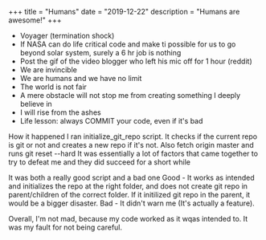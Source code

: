 +++
title = "Humans"
date = "2019-12-22"
description = "Humans are awesome!"
+++

- Voyager (termination shock)
- If NASA can do life critical code and make ti possible for us to go beyond solar system, surely a 6 hr job is nothing
- Post the gif of the video blogger who left his mic off for 1 hour (reddit)
- We are invincible
- We are humans and we have no limit
- The world is not fair
- A mere obstacle will not stop me from creating something I deeply believe in
- I will rise from the ashes
- Life lesson: always COMMIT your code, even if it's bad


How it happened
I ran initialize_git_repo script. It checks if the current repo is git or not and creates a new repo if it's not. Also fetch origin master
and runs git reset --hard
It was essentially a lot of factors that came together to try to defeat me and they did succeed for a short while

It was both a really good script and a bad one
Good - It works as intended and initializes the repo at the right folder, and does not create git repo in parent/children of the correct folder. If it initilized git repo in the parent, it would be a bigger disaster.
Bad - It didn't warn me (It's actually a feature).

Overall, I'm not mad, because my code worked as it wqas intended to. It was my fault for not being careful.

